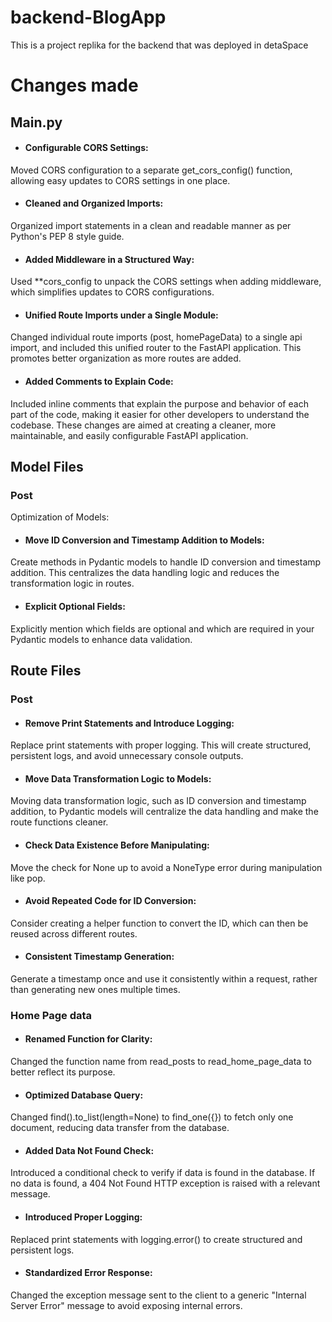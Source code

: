 # backend-BlogApp


This is a project replika for the backend that was deployed in detaSpace

# Changes made 
## Main.py
- <h4>Configurable CORS Settings:</h4>
Moved CORS configuration to a separate get_cors_config() function, allowing easy updates to CORS settings in one place.

- <h4>Cleaned and Organized Imports:</h4>
Organized import statements in a clean and readable manner as per Python's PEP 8 style guide.

- <h4>Added Middleware in a Structured Way:</h4>

Used **cors_config to unpack the CORS settings when adding middleware, which simplifies updates to CORS configurations.

- <h4>Unified Route Imports under a Single Module:</h4>

Changed individual route imports (post, homePageData) to a single api import, and included this unified router to the FastAPI application. This promotes better organization as more routes are added.

- <h4>Added Comments to Explain Code:</h4>

Included inline comments that explain the purpose and behavior of each part of the code, making it easier for other developers to understand the codebase.
These changes are aimed at creating a cleaner, more maintainable, and easily configurable FastAPI application.

## Model Files

### Post
Optimization of Models:

- <h4>Move ID Conversion and Timestamp Addition to Models:</h4>
Create methods in Pydantic models to handle ID conversion and timestamp addition. This centralizes the data handling logic and reduces the transformation logic in routes.

- <h4>Explicit Optional Fields:</h4>

Explicitly mention which fields are optional and which are required in your Pydantic models to enhance data validation.


## Route Files
### Post
- <h4>Remove Print Statements and Introduce Logging:</h4>
Replace print statements with proper logging. This will create structured, persistent logs, and avoid unnecessary console outputs.

- <h4>Move Data Transformation Logic to Models:</h4>
Moving data transformation logic, such as ID conversion and timestamp addition, to Pydantic models will centralize the data handling and make the route functions cleaner.

- <h4>Check Data Existence Before Manipulating:</h4>
Move the check for None up to avoid a NoneType error during manipulation like pop.

- <h4>Avoid Repeated Code for ID Conversion:</h4>
Consider creating a helper function to convert the ID, which can then be reused across different routes.

- <h4>Consistent Timestamp Generation:</h4>
Generate a timestamp once and use it consistently within a request, rather than generating new ones multiple times.

### Home Page data

- <h4>Renamed Function for Clarity:</h4>

Changed the function name from read_posts to read_home_page_data to better reflect its purpose.

- <h4>Optimized Database Query:</h4>

Changed find().to_list(length=None) to find_one({}) to fetch only one document, reducing data transfer from the database.

- <h4>Added Data Not Found Check:</h4>

Introduced a conditional check to verify if data is found in the database. If no data is found, a 404 Not Found HTTP exception is raised with a relevant message.

- <h4>Introduced Proper Logging:</h4>

Replaced print statements with logging.error() to create structured and persistent logs.

- <h4>Standardized Error Response:</h4>

Changed the exception message sent to the client to a generic "Internal Server Error" message to avoid exposing internal errors.
